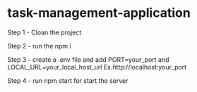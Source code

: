 # task-management-application

Step 1 - Cloan the project

Step 2 - run the npm i

Step 3 - create a .env file and add PORT=your_port and LOCAL_URL=your_local_host_url Ex.http://localhost:your_port

Step 4 - run npm start for start the server
